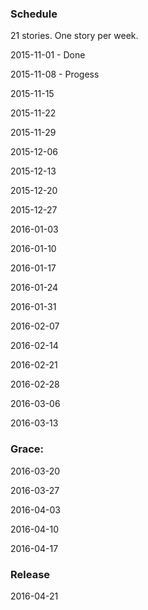 ### Schedule

21 stories. One story per week.

2015-11-01 - Done

2015-11-08 - Progess

2015-11-15

2015-11-22

2015-11-29

2015-12-06

2015-12-13

2015-12-20

2015-12-27

2016-01-03

2016-01-10

2016-01-17

2016-01-24

2016-01-31

2016-02-07

2016-02-14

2016-02-21

2016-02-28

2016-03-06

2016-03-13





### Grace:

2016-03-20

2016-03-27

2016-04-03

2016-04-10

2016-04-17




### Release

2016-04-21


